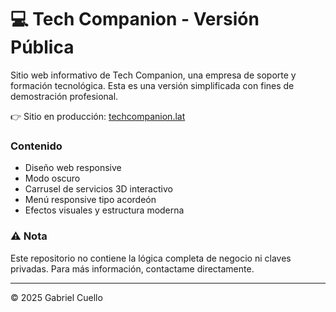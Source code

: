 # 💻 Tech Companion - Versión Pública

Sitio web informativo de Tech Companion, una empresa de soporte y formación tecnológica. Esta es una versión simplificada con fines de demostración profesional.

👉 Sitio en producción: [techcompanion.lat](https://techcompanion.lat)

### Contenido
- Diseño web responsive
- Modo oscuro
- Carrusel de servicios 3D interactivo
- Menú responsive tipo acordeón
- Efectos visuales y estructura moderna

### ⚠️ Nota
Este repositorio no contiene la lógica completa de negocio ni claves privadas. Para más información, contactame directamente.

---
© 2025 Gabriel Cuello